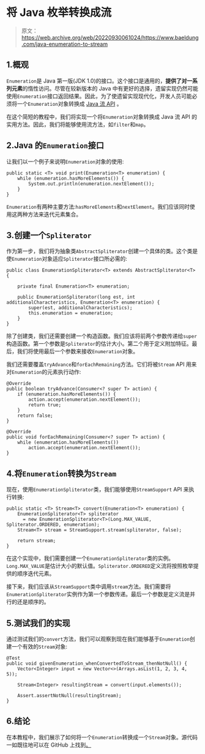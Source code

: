# 将 Java 枚举转换成流

> 原文：<https://web.archive.org/web/20220930061024/https://www.baeldung.com/java-enumeration-to-stream>

## 1.概观

`Enumeration`是 Java 第一版(JDK 1.0)的接口。这个接口是通用的，**提供了对一系列元素**的惰性访问。尽管在较新版本的 Java 中有更好的选择，遗留实现仍然可能使用`Enumeration`接口返回结果。因此，为了使遗留实现现代化，开发人员可能必须将一个`Enumeration`对象转换成 [Java 流 API](/web/20220525135539/https://www.baeldung.com/java-streams) 。

在这个简短的教程中，我们将实现一个将`Enumeration`对象转换成 Java 流 API 的实用方法。因此，我们将能够使用流方法，如`filter`和`map`。

## 2.Java 的`Enumeration`接口

让我们以一个例子来说明`Enumeration`对象的使用:

```
public static <T> void print(Enumeration<T> enumeration) {
    while (enumeration.hasMoreElements()) {
        System.out.println(enumeration.nextElement());
    }
}
```

`Enumeration`有两种主要方法:`hasMoreElements`和`nextElement`。我们应该同时使用这两种方法来迭代元素集合。

## 3.创建一个`Spliterator`

作为第一步，我们将为抽象类`AbstractSpliterator`创建一个具体的类。这个类是使`Enumeration`对象适应`Spliterator`接口所必需的:

```
public class EnumerationSpliterator<T> extends AbstractSpliterator<T> {

    private final Enumeration<T> enumeration;

    public EnumerationSpliterator(long est, int additionalCharacteristics, Enumeration<T> enumeration) {
        super(est, additionalCharacteristics);
        this.enumeration = enumeration;
    }
}
```

除了创建类，我们还需要创建一个构造函数。我们应该将前两个参数传递给`super`构造函数。第一个参数是`Spliterator`的估计大小。第二个用于定义附加特征。最后，我们将使用最后一个参数来接收`Enumeration`对象。

我们还需要覆盖`tryAdvance`和`forEachRemaining`方法。它们将被`Stream` API 用来对`Enumeration`的元素执行动作:

```
@Override
public boolean tryAdvance(Consumer<? super T> action) {
    if (enumeration.hasMoreElements()) {
        action.accept(enumeration.nextElement());
        return true;
    }
    return false;
}

@Override
public void forEachRemaining(Consumer<? super T> action) {
    while (enumeration.hasMoreElements())
        action.accept(enumeration.nextElement());
}
```

## 4.将`Enumeration`转换为`Stream`

现在，使用`EnumerationSpliterator`类，我们能够使用`StreamSupport` API 来执行转换:

```
public static <T> Stream<T> convert(Enumeration<T> enumeration) {
    EnumerationSpliterator<T> spliterator 
      = new EnumerationSpliterator<T>(Long.MAX_VALUE, Spliterator.ORDERED, enumeration);
    Stream<T> stream = StreamSupport.stream(spliterator, false);

    return stream;
}
```

在这个实现中，我们需要创建一个`EnumerationSpliterator`类的实例。`Long.MAX_VALUE`是估计大小的默认值。`Spliterator.ORDERED`定义流将按照枚举提供的顺序迭代元素。

接下来，我们应该从`StreamSupport`类中调用`stream`方法。我们需要将`EnumerationSpliterator`实例作为第一个参数传递。最后一个参数是定义流是并行的还是顺序的。

## 5.测试我们的实现

通过测试我们的`convert`方法，我们可以观察到现在我们能够基于`Enumeration`创建一个有效的`Stream`对象:

```
@Test
public void givenEnumeration_whenConvertedToStream_thenNotNull() {
    Vector<Integer> input = new Vector<>(Arrays.asList(1, 2, 3, 4, 5));

    Stream<Integer> resultingStream = convert(input.elements());

    Assert.assertNotNull(resultingStream);
}
```

## 6.结论

在本教程中，我们展示了如何将一个`Enumeration`转换成一个`Stream`对象。源代码一如既往地可以在 GitHub 上找到[。](https://web.archive.org/web/20220525135539/https://github.com/eugenp/tutorials/tree/master/core-java-modules/core-java-streams-3)